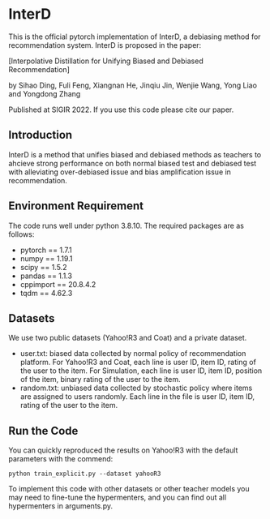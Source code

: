 # InterD
This is the official pytorch implementation of InterD, a debiasing method for recommendation system. InterD is proposed in the paper:

[Interpolative Distillation for Unifying Biased and Debiased Recommendation]

by  Sihao Ding, Fuli Feng, Xiangnan He, Jinqiu Jin, Wenjie Wang, Yong Liao and Yongdong Zhang

Published at SIGIR 2022. If you use this code please cite our paper.

## Introduction

InterD is a method that unifies biased and debiased methods as teachers to ahcieve strong performance on both normal biased test and debiased test with alleviating over-debiased issue and bias amplification issue in recommendation.

## Environment Requirement

The code runs well under python 3.8.10. The required packages are as follows:

- pytorch == 1.7.1
- numpy == 1.19.1
- scipy == 1.5.2
- pandas == 1.1.3
- cppimport == 20.8.4.2
- tqdm == 4.62.3 

## Datasets
We use two public datasets (Yahoo!R3 and Coat) and a private dataset. 

- user.txt: biased data collected by normal policy of recommendation platform. For Yahoo!R3 and Coat, each line is user ID, item ID, rating of the user to the item. For Simulation, each line is user ID, item ID, position of the item, binary rating of the user to the item. 
- random.txt: unbiased data collected by stochastic policy where items are assigned to users randomly. Each line in the file is user ID, item ID, rating of the user to the item. 

## Run the Code
You can quickly reproduced the results on Yahoo!R3 with the default parameters with the commend:
```shell
python train_explicit.py --dataset yahooR3
```
To implement this code with other datasets or other teacher models you may need to fine-tune the hypermenters, and you can find out all hypermenters in arguments.py.
